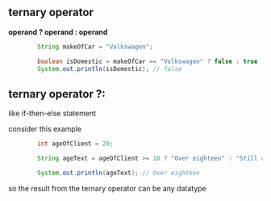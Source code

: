 ## ternary operator

**operand ? operand : operand**

```java
        String makeOfCar = "Volkswagen";

        boolean isDomestic = makeOfCar == "Volkswagen" ? false : true ;
        System.out.println(isDomestic); // false
```

## ternary operator ?:

like if-then-else statement

consider this example

```java
        int ageOfClient = 20;

        String ageText = ageOfClient >= 18 ? "Over eighteen" : "Still a kid";

        System.out.println(ageText); // Over eighteen
```

so the result from the ternary operator can be any datatype
